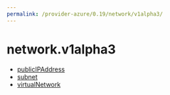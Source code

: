 ```yaml
---
permalink: /provider-azure/0.19/network/v1alpha3/
---
```


# network.v1alpha3



* [publicIPAddress](publicIPAddress.md)
* [subnet](subnet.md)
* [virtualNetwork](virtualNetwork.md)